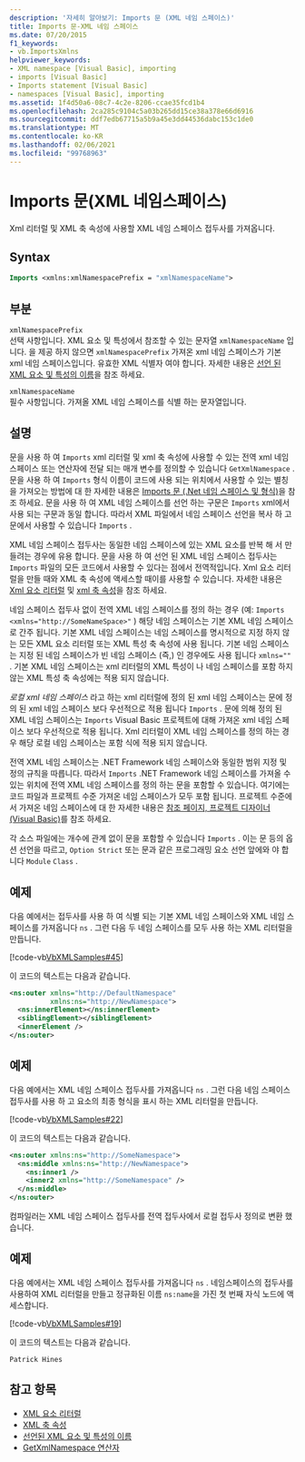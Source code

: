```yaml
---
description: '자세히 알아보기: Imports 문 (XML 네임 스페이스)'
title: Imports 문-XML 네임 스페이스
ms.date: 07/20/2015
f1_keywords:
- vb.ImportsXmlns
helpviewer_keywords:
- XML namespace [Visual Basic], importing
- imports [Visual Basic]
- Imports statement [Visual Basic]
- namespaces [Visual Basic], importing
ms.assetid: 1f4d50a6-08c7-4c2e-8206-ccae35fcd1b4
ms.openlocfilehash: 2ca285c9104c5a03b265dd15ce38a378e66d6916
ms.sourcegitcommit: ddf7edb67715a5b9a45e3dd44536dabc153c1de0
ms.translationtype: MT
ms.contentlocale: ko-KR
ms.lasthandoff: 02/06/2021
ms.locfileid: "99768963"
---
```

# <a name="imports-statement-xml-namespace"></a>Imports 문(XML 네임스페이스)

Xml 리터럴 및 XML 축 속성에 사용할 XML 네임 스페이스 접두사를 가져옵니다.

## <a name="syntax"></a>Syntax

```vb
Imports <xmlns:xmlNamespacePrefix = "xmlNamespaceName">
```

## <a name="parts"></a>부분

`xmlNamespacePrefix`  
선택 사항입니다. XML 요소 및 특성에서 참조할 수 있는 문자열 `xmlNamespaceName` 입니다. 을 제공 하지 않으면 `xmlNamespacePrefix` 가져온 xml 네임 스페이스가 기본 xml 네임 스페이스입니다. 유효한 XML 식별자 여야 합니다. 자세한 내용은 [선언 된 XML 요소 및 특성의 이름](../../programming-guide/language-features/xml/names-of-declared-xml-elements-and-attributes.md)을 참조 하세요.

`xmlNamespaceName`  
필수 사항입니다. 가져올 XML 네임 스페이스를 식별 하는 문자열입니다.

## <a name="remarks"></a>설명

문을 사용 하 여 `Imports` xml 리터럴 및 xml 축 속성에 사용할 수 있는 전역 xml 네임 스페이스 또는 연산자에 전달 되는 매개 변수를 정의할 수 있습니다 `GetXmlNamespace` . 문을 사용 하 여 `Imports` 형식 이름이 코드에 사용 되는 위치에서 사용할 수 있는 별칭을 가져오는 방법에 대 한 자세한 내용은 [Imports 문 (.Net 네임 스페이스 및 형식)](imports-statement-net-namespace-and-type.md)을 참조 하세요. 문을 사용 하 여 XML 네임 스페이스를 선언 하는 구문은 `Imports` xml에서 사용 되는 구문과 동일 합니다. 따라서 XML 파일에서 네임 스페이스 선언을 복사 하 고 문에서 사용할 수 있습니다 `Imports` .

XML 네임 스페이스 접두사는 동일한 네임 스페이스에 있는 XML 요소를 반복 해 서 만들려는 경우에 유용 합니다. 문을 사용 하 여 선언 된 XML 네임 스페이스 접두사는 `Imports` 파일의 모든 코드에서 사용할 수 있다는 점에서 전역적입니다. Xml 요소 리터럴을 만들 때와 XML 축 속성에 액세스할 때이를 사용할 수 있습니다. 자세한 내용은 [Xml 요소 리터럴](../xml-literals/xml-element-literal.md) 및 [xml 축 속성](../xml-axis/index.md)을 참조 하세요.

네임 스페이스 접두사 없이 전역 XML 네임 스페이스를 정의 하는 경우 (예: `Imports <xmlns="http://SomeNameSpace>"` ) 해당 네임 스페이스는 기본 XML 네임 스페이스로 간주 됩니다. 기본 XML 네임 스페이스는 네임 스페이스를 명시적으로 지정 하지 않는 모든 XML 요소 리터럴 또는 XML 특성 축 속성에 사용 됩니다. 기본 네임 스페이스는 지정 된 네임 스페이스가 빈 네임 스페이스 (즉,) 인 경우에도 사용 됩니다 `xmlns=""` . 기본 XML 네임 스페이스는 xml 리터럴의 XML 특성이 나 네임 스페이스를 포함 하지 않는 XML 특성 축 속성에는 적용 되지 않습니다.

*로컬 xml 네임 스페이스* 라고 하는 xml 리터럴에 정의 된 xml 네임 스페이스는 문에 정의 된 xml 네임 스페이스 보다 우선적으로 적용 됩니다 `Imports` . 문에 의해 정의 된 XML 네임 스페이스는 `Imports` Visual Basic 프로젝트에 대해 가져온 xml 네임 스페이스 보다 우선적으로 적용 됩니다. Xml 리터럴이 XML 네임 스페이스를 정의 하는 경우 해당 로컬 네임 스페이스는 포함 식에 적용 되지 않습니다.

전역 XML 네임 스페이스는 .NET Framework 네임 스페이스와 동일한 범위 지정 및 정의 규칙을 따릅니다. 따라서 `Imports` .NET Framework 네임 스페이스를 가져올 수 있는 위치에 전역 XML 네임 스페이스를 정의 하는 문을 포함할 수 있습니다. 여기에는 코드 파일과 프로젝트 수준 가져온 네임 스페이스가 모두 포함 됩니다. 프로젝트 수준에서 가져온 네임 스페이스에 대 한 자세한 내용은 [참조 페이지, 프로젝트 디자이너 (Visual Basic)](/visualstudio/ide/reference/references-page-project-designer-visual-basic)를 참조 하세요.

각 소스 파일에는 개수에 관계 없이 문을 포함할 수 있습니다 `Imports` . 이는 문 등의 옵션 선언을 따르고, `Option Strict` 또는 문과 같은 프로그래밍 요소 선언 앞에와 야 합니다 `Module` `Class` .

## <a name="example"></a>예제

다음 예에서는 접두사를 사용 하 여 식별 되는 기본 XML 네임 스페이스와 XML 네임 스페이스를 가져옵니다 `ns` . 그런 다음 두 네임 스페이스를 모두 사용 하는 XML 리터럴을 만듭니다.

[!code-vb[VbXMLSamples#45](~/samples/snippets/visualbasic/VS_Snippets_VBCSharp/VbXMLSamples/VB/Module1.vb#45)]

이 코드의 텍스트는 다음과 같습니다.

```xml
<ns:outer xmlns="http://DefaultNamespace"
          xmlns:ns="http://NewNamespace">
  <ns:innerElement></ns:innerElement>
  <siblingElement></siblingElement>
  <innerElement />
</ns:outer>
```

## <a name="example"></a>예제

다음 예에서는 XML 네임 스페이스 접두사를 가져옵니다 `ns` . 그런 다음 네임 스페이스 접두사를 사용 하 고 요소의 최종 형식을 표시 하는 XML 리터럴을 만듭니다.

[!code-vb[VbXMLSamples#22](~/samples/snippets/visualbasic/VS_Snippets_VBCSharp/VbXMLSamples/VB/XMLSamples10.vb#22)]

이 코드의 텍스트는 다음과 같습니다.

```xml
<ns:outer xmlns:ns="http://SomeNamespace">
  <ns:middle xmlns:ns="http://NewNamespace">
    <ns:inner1 />
    <inner2 xmlns="http://SomeNamespace" />
  </ns:middle>
</ns:outer>
```

컴파일러는 XML 네임 스페이스 접두사를 전역 접두사에서 로컬 접두사 정의로 변환 했습니다.

## <a name="example"></a>예제

다음 예에서는 XML 네임 스페이스 접두사를 가져옵니다 `ns` . 네임스페이스의 접두사를 사용하여 XML 리터럴을 만들고 정규화된 이름 `ns:name`을 가진 첫 번째 자식 노드에 액세스합니다.

[!code-vb[VbXMLSamples#19](~/samples/snippets/visualbasic/VS_Snippets_VBCSharp/VbXMLSamples/VB/XMLSamples8.vb#19)]

이 코드의 텍스트는 다음과 같습니다.

`Patrick Hines`

## <a name="see-also"></a>참고 항목

- [XML 요소 리터럴](../xml-literals/xml-element-literal.md)
- [XML 축 속성](../xml-axis/index.md)
- [선언된 XML 요소 및 특성의 이름](../../programming-guide/language-features/xml/names-of-declared-xml-elements-and-attributes.md)
- [GetXmlNamespace 연산자](../operators/getxmlnamespace-operator.md)
